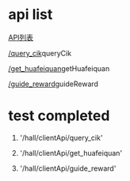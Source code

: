 # api list
[API列表](/servers/app/servers/api/hall/hallClientApiConfig.js)

[/query_cik](/servers/app/servers/hall/controllers/data/recieve.js)queryCik

[/get_huafeiquan](/servers/app/servers/hall/controllers/data/info.js)getHuafeiquan

[/guide_reward](/servers/app/servers/hall/controllers/data/reward.js)guideReward

# test completed
1. '/hall/clientApi/query_cik'

2. '/hall/clientApi/get_huafeiquan'

3. '/hall/clientApi/guide_reward'